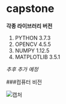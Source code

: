 # capstone

**각종 라이브러리 버전**

1. PYTHON 3.7.3
2. OPENCV 4.5.5
3. NUMPY 1.12.5
4. MATPLOTLIB 3.5.1

_추후 추가 예정_


###컴퓨터 비전

![캡처](https://user-images.githubusercontent.com/77967958/155924659-70820bad-f7bd-41bc-8aa7-0d72dacafd5b.PNG)
